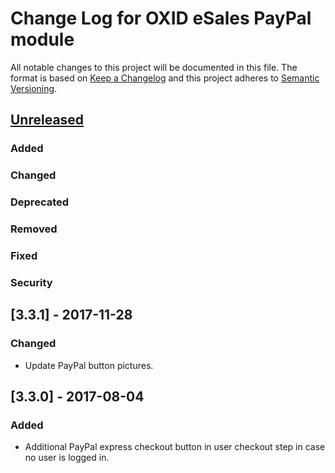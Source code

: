 # Change Log for OXID eSales PayPal module

All notable changes to this project will be documented in this file.
The format is based on [Keep a Changelog](http://keepachangelog.com/)
and this project adheres to [Semantic Versioning](http://semver.org/).



## [Unreleased]

### Added

### Changed

### Deprecated

### Removed

### Fixed

### Security

## [3.3.1] - 2017-11-28

### Changed
- Update PayPal button pictures.

## [3.3.0] - 2017-08-04

### Added
- Additional PayPal express checkout button in user checkout step in case no user is logged in.

[Unreleased]: https://github.com/OXID-eSales/paypal/compare/v3.3.1...HEAD
[v3.3.1]: https://github.com/OXID-eSales/paypal/compare/3.3.0...v3.3.1
[v3.3.0]: https://github.com/OXID-eSales/paypal/compare/v3.2.4...v3.3.0

